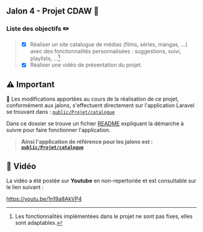 ## Jalon 4 - Projet CDAW :rocket:

### Liste des objectifs :pencil2:

> - [X] Réaliser un site catalogue de médias (films, séries, mangas, ...) avec des fonctionnalités personnalisées : suggestions, suivi, playlists, ...[^1]
> - [X] Réaliser une vidéo de présentation du projet.

[^1]: Les fonctionnalités implémentées dans le projet ne sont pas fixes, elles sont adaptables.

## :warning: Important

:pushpin: Les modifications apportées au cours de la réalisation de ce projet, conformément aux jalons, s'effectuent directement sur l'application Laravel se trouvant dans : [`public/Projet/catalogue`](https://github.com/PierreBourdeau/UV_CDAW_Projet/tree/master/public/Projet/catalogue)

Dans ce dossier se trouve un fichier [README](https://github.com/PierreBourdeau/UV_CDAW_Projet/tree/master/public/Projet/catalogue) expliquant la démarche à suivre pour faire fonctionner l'application.


> **Ainsi l'application de référence pour les jalons est : [`public/Projet/catalogue`](https://github.com/PierreBourdeau/UV_CDAW_Projet/tree/master/public/Projet/catalogue)**

## :movie_camera: Vidéo

La vidéo a été postée sur **Youtube** en non-repertoriée et est consultable sur le lien suivant :  

https://youtu.be/1n19a8AkVP4
